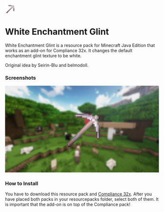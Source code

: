 ![Pack Icon](https://raw.githubusercontent.com/Compliance-Addons/white-enchantment-glint/main/pack.png)

# White Enchantment Glint
White Enchantment Glint is a resource pack for Minecraft Java Edition that works as an add-on for Compliance 32x.
It changes the default enchantment glint texture to be white.

Original idea by Seirin-Blu and belmodoll.

### Screenshots
![Minecraft Screenshot](https://raw.githubusercontent.com/Compliance-Addons/white-enchantment-glint/main/preview.jpg)

### How to Install
You have to download this resource pack and [Compliance 32x](https://compliancepack.net/downloads).
After you have placed both packs in your resourcepacks folder, select both of them.
It is important that the add-on is on top of the Compliance pack!
